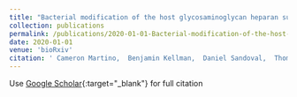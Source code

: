 ```yaml
---
title: "Bacterial modification of the host glycosaminoglycan heparan sulfate modulates SARS-CoV-2 infectivity"
collection: publications
permalink: /publications/2020-01-01-Bacterial-modification-of-the-host-glycosaminoglycan-heparan-sulfate-modulates-SARS-CoV-2-infectivity
date: 2020-01-01
venue: 'bioRxiv'
citation: ' Cameron Martino,  Benjamin Kellman,  Daniel Sandoval,  Thomas Clausen,  Clarisse Marotz,  Se Song,  Stephen Wandro,  Livia Zaramela,  Rodolfo Ben{\&apos;\i}tez,  Qiyun Zhu,  et. al&quot;Bacterial modification of the host glycosaminoglycan heparan sulfate modulates SARS-CoV-2 infectivity.&quot; bioRxiv, 2020.'
---
```

Use [Google Scholar](https://scholar.google.com/scholar?q=Bacterial+modification+of+the+host+glycosaminoglycan+heparan+sulfate+modulates+SARS+CoV+2+infectivity){:target="_blank"} for full citation